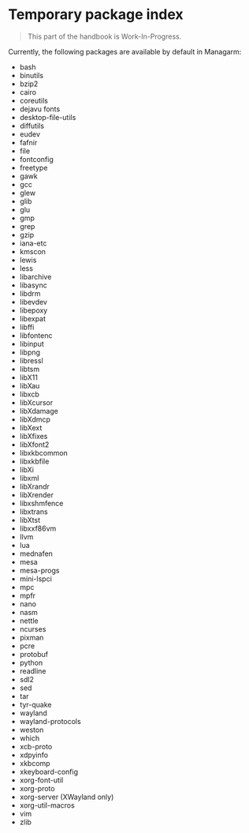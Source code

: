 # Temporary package index

> This part of the handbook is Work-In-Progress.

Currently, the following packages are available by default in Managarm:

- bash
- binutils
- bzip2
- cairo
- coreutils
- dejavu fonts
- desktop-file-utils
- diffutils
- eudev
- fafnir
- file
- fontconfig
- freetype
- gawk
- gcc
- glew
- glib
- glu
- gmp
- grep
- gzip
- iana-etc
- kmscon
- lewis
- less
- libarchive
- libasync
- libdrm
- libevdev
- libepoxy
- libexpat
- libffi
- libfontenc
- libinput
- libpng
- libressl
- libtsm
- libX11
- libXau
- libxcb
- libXcursor
- libXdamage
- libXdmcp
- libXext
- libXfixes
- libXfont2
- libxkbcommon
- libxkbfile
- libXi
- libxml
- libXrandr
- libXrender
- libxshmfence
- libxtrans
- libXtst
- libxxf86vm
- llvm
- lua
- mednafen
- mesa
- mesa-progs
- mini-lspci
- mpc
- mpfr
- nano
- nasm
- nettle
- ncurses
- pixman
- pcre
- protobuf
- python
- readline
- sdl2
- sed
- tar
- tyr-quake
- wayland
- wayland-protocols
- weston
- which
- xcb-proto
- xdpyinfo
- xkbcomp
- xkeyboard-config
- xorg-font-util
- xorg-proto
- xorg-server (XWayland only)
- xorg-util-macros
- vim
- zlib
